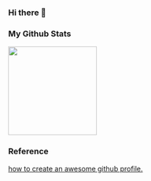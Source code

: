 ### Hi there 👋

### My Github Stats
<img height="180em" src="https://github-readme-stats.vercel.app/api?username=ACodeSinger&show_icons=true&hide_border=true&&count_private=true&include_all_commits=true" />

### Reference
[how to create an awesome github profile.](https://medium.com/javascript-in-plain-english/how-to-create-an-awesome-github-profile-readme-a474d5b45645)

<!--
**ACodeSinger/ACodeSinger** is a ✨ _special_ ✨ repository because its `README.md` (this file) appears on your GitHub profile.

Here are some ideas to get you started:

- 🔭 I’m currently working on ...
- 🌱 I’m currently learning ...
- 👯 I’m looking to collaborate on ...
- 🤔 I’m looking for help with ...
- 💬 Ask me about ...
- 📫 How to reach me: ...
- 😄 Pronouns: ...
- ⚡ Fun fact: ...
-->
